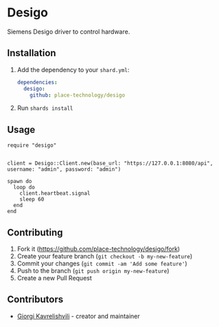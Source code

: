 # Desigo

Siemens Desigo driver to control hardware.

## Installation

1. Add the dependency to your `shard.yml`:

   ```yaml
   dependencies:
     desigo:
       github: place-technology/desigo
   ```

2. Run `shards install`

## Usage

```crystal
require "desigo"


client = Desigo::Client.new(base_url: "https://127.0.0.1:8080/api", username: "admin", password: "admin")

spawn do
  loop do
    client.heartbeat.signal
    sleep 60
  end
end
```

## Contributing

1. Fork it (<https://github.com/place-technology/desigo/fork>)
2. Create your feature branch (`git checkout -b my-new-feature`)
3. Commit your changes (`git commit -am 'Add some feature'`)
4. Push to the branch (`git push origin my-new-feature`)
5. Create a new Pull Request

## Contributors

- [Giorgi Kavrelishvili](https://github.com/grkek) - creator and maintainer
